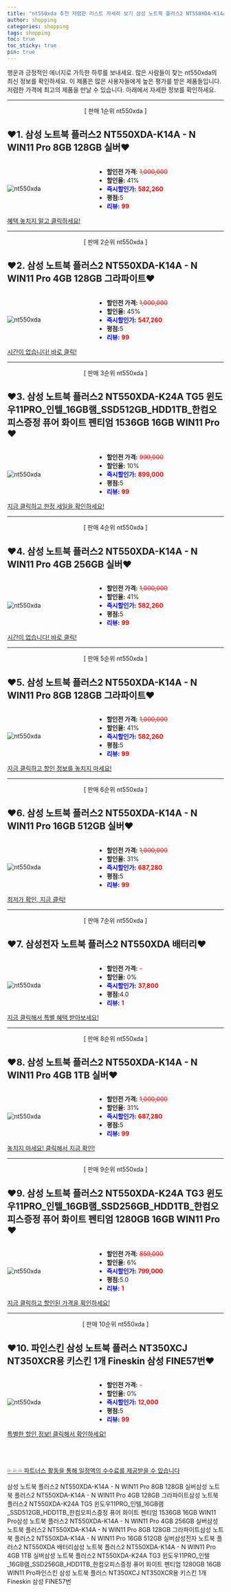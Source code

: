 ```yaml
---
title: "nt550xda 추천 저렴한 리스트 자세히 보기 삼성 노트북 플러스2 NT550XDA-K14A -"
author: shopping
categories: shopping
tags: shopping
toc: true
toc_sticky: true
pin: true
---
```

행운과 긍정적인 에너지로 가득한 하루를 보내세요. 많은 사람들이 찾는 nt550xda의 최신 정보를 확인하세요. 이 제품은 많은 사용자들에게 높은 평가를 받은 제품들입니다. 저렴한 가격에 최고의 제품을 만날 수 있습니다. 아래에서 자세한 정보를 확인하세요.

---
<p class="toplist" style="margin: 0 auto; display: block; width: fit-content;">[ 판매 1순위 nt550xda ]</p>

<h2><strong>❤️1. 삼성 노트북 플러스2 NT550XDA-K14A - N WIN11 Pro 8GB 128GB 실버❤️</strong></h2>

<div style="display: flex; align-items: center;">
    <div style="flex: 0.4;">
        <img src="https://thumbnail9.coupangcdn.com/thumbnails/remote/230x230ex/image/vendor_inventory/eef1/aa33c84fabc78d120c2f446de5ccf1580cd597d7d70cdad7ff5487a47fac.jpg" alt="nt550xda" style="max-width: 100%;">
    </div>
    <div style="flex: 0.6; margin-left: 10px;">
        <ul>
            <li><strong>할인전 가격:</strong> <del style="color: red;">1,000,000</del></li>
            <li><strong>할인율:</strong> 41%</li>
            <li><span style='color:blue'><strong>즉시할인가:</strong></span> <span style='color:red'><strong>582,260</strong></span></li>
            <li><strong>평점:</strong>5</li>
            <li><span style='color:blue'><strong>리뷰:</strong></span> <span style='color:red'><strong>99</strong></span></li>
        </ul>
    </div>
</div>
<div class="center">
    <a href="https://William4Davisa.github.io?lptag=AF9450613&subid=githubio&pageKey=8054407941&traceid=V0-153&itemId=22601554960&vendorItemId=89643198678" class="myButton">
        혜택 놓치지 말고 클릭하세요!
    </a>
</div>


---
<p class="toplist" style="margin: 0 auto; display: block; width: fit-content;">[ 판매 2순위 nt550xda ]</p>

<h2><strong>❤️2. 삼성 노트북 플러스2 NT550XDA-K14A - N WIN11 Pro 4GB 128GB 그라파이트❤️</strong></h2>

<div style="display: flex; align-items: center;">
    <div style="flex: 0.4;">
        <img src="https://thumbnail9.coupangcdn.com/thumbnails/remote/230x230ex/image/vendor_inventory/eef1/aa33c84fabc78d120c2f446de5ccf1580cd597d7d70cdad7ff5487a47fac.jpg" alt="nt550xda" style="max-width: 100%;">
    </div>
    <div style="flex: 0.6; margin-left: 10px;">
        <ul>
            <li><strong>할인전 가격:</strong> <del style="color: red;">1,000,000</del></li>
            <li><strong>할인율:</strong> 45%</li>
            <li><span style='color:blue'><strong>즉시할인가:</strong></span> <span style='color:red'><strong>547,260</strong></span></li>
            <li><strong>평점:</strong>5</li>
            <li><span style='color:blue'><strong>리뷰:</strong></span> <span style='color:red'><strong>99</strong></span></li>
        </ul>
    </div>
</div>
<div class="center">
    <a href="https://William4Davisa.github.io?lptag=AF9450613&subid=githubio&pageKey=8054407941&traceid=V0-153&itemId=22601555031&vendorItemId=89643198854" class="myButton">
        시간이 없습니다! 바로 클릭!
    </a>
</div>


---
<p class="toplist" style="margin: 0 auto; display: block; width: fit-content;">[ 판매 3순위 nt550xda ]</p>

<h2><strong>❤️3. 삼성 노트북 플러스2 NT550XDA-K24A TG5 윈도우11PRO_인텔_16GB램_SSD512GB_HDD1TB_한컴오피스증정 퓨어 화이트 펜티엄 1536GB 16GB WIN11 Pro❤️</strong></h2>

<div style="display: flex; align-items: center;">
    <div style="flex: 0.4;">
        <img src="https://thumbnail6.coupangcdn.com/thumbnails/remote/230x230ex/image/vendor_inventory/d963/c993e9a0ef79a0c2d45d70e6ab827d4425e36e6920a03bd12d831db0746f.jpg" alt="nt550xda" style="max-width: 100%;">
    </div>
    <div style="flex: 0.6; margin-left: 10px;">
        <ul>
            <li><strong>할인전 가격:</strong> <del style="color: red;">999,000</del></li>
            <li><strong>할인율:</strong> 10%</li>
            <li><span style='color:blue'><strong>즉시할인가:</strong></span> <span style='color:red'><strong>899,000</strong></span></li>
            <li><strong>평점:</strong>5</li>
            <li><span style='color:blue'><strong>리뷰:</strong></span> <span style='color:red'><strong>99</strong></span></li>
        </ul>
    </div>
</div>
<div class="center">
    <a href="https://William4Davisa.github.io?lptag=AF9450613&subid=githubio&pageKey=7744652181&traceid=V0-153&itemId=20845120117&vendorItemId=84531972837" class="myButton">
        지금 클릭하고 한정 세일을 확인하세요!
    </a>
</div>


---
<p class="toplist" style="margin: 0 auto; display: block; width: fit-content;">[ 판매 4순위 nt550xda ]</p>

<h2><strong>❤️4. 삼성 노트북 플러스2 NT550XDA-K14A - N WIN11 Pro 4GB 256GB 실버❤️</strong></h2>

<div style="display: flex; align-items: center;">
    <div style="flex: 0.4;">
        <img src="https://thumbnail9.coupangcdn.com/thumbnails/remote/230x230ex/image/vendor_inventory/eef1/aa33c84fabc78d120c2f446de5ccf1580cd597d7d70cdad7ff5487a47fac.jpg" alt="nt550xda" style="max-width: 100%;">
    </div>
    <div style="flex: 0.6; margin-left: 10px;">
        <ul>
            <li><strong>할인전 가격:</strong> <del style="color: red;">1,000,000</del></li>
            <li><strong>할인율:</strong> 41%</li>
            <li><span style='color:blue'><strong>즉시할인가:</strong></span> <span style='color:red'><strong>582,260</strong></span></li>
            <li><strong>평점:</strong>5</li>
            <li><span style='color:blue'><strong>리뷰:</strong></span> <span style='color:red'><strong>99</strong></span></li>
        </ul>
    </div>
</div>
<div class="center">
    <a href="https://William4Davisa.github.io?lptag=AF9450613&subid=githubio&pageKey=8054407941&traceid=V0-153&itemId=22601554951&vendorItemId=89643198639" class="myButton">
        시간이 없습니다! 바로 클릭!
    </a>
</div>


---
<p class="toplist" style="margin: 0 auto; display: block; width: fit-content;">[ 판매 5순위 nt550xda ]</p>

<h2><strong>❤️5. 삼성 노트북 플러스2 NT550XDA-K14A - N WIN11 Pro 8GB 128GB 그라파이트❤️</strong></h2>

<div style="display: flex; align-items: center;">
    <div style="flex: 0.4;">
        <img src="https://thumbnail9.coupangcdn.com/thumbnails/remote/230x230ex/image/vendor_inventory/eef1/aa33c84fabc78d120c2f446de5ccf1580cd597d7d70cdad7ff5487a47fac.jpg" alt="nt550xda" style="max-width: 100%;">
    </div>
    <div style="flex: 0.6; margin-left: 10px;">
        <ul>
            <li><strong>할인전 가격:</strong> <del style="color: red;">1,000,000</del></li>
            <li><strong>할인율:</strong> 41%</li>
            <li><span style='color:blue'><strong>즉시할인가:</strong></span> <span style='color:red'><strong>582,260</strong></span></li>
            <li><strong>평점:</strong>5</li>
            <li><span style='color:blue'><strong>리뷰:</strong></span> <span style='color:red'><strong>99</strong></span></li>
        </ul>
    </div>
</div>
<div class="center">
    <a href="https://William4Davisa.github.io?lptag=AF9450613&subid=githubio&pageKey=8054407941&traceid=V0-153&itemId=22601554990&vendorItemId=89643198751" class="myButton">
        지금 클릭하고 할인 정보를 놓치지 마세요!
    </a>
</div>


---
<p class="toplist" style="margin: 0 auto; display: block; width: fit-content;">[ 판매 6순위 nt550xda ]</p>

<h2><strong>❤️6. 삼성 노트북 플러스2 NT550XDA-K14A - N WIN11 Pro 16GB 512GB 실버❤️</strong></h2>

<div style="display: flex; align-items: center;">
    <div style="flex: 0.4;">
        <img src="https://thumbnail9.coupangcdn.com/thumbnails/remote/230x230ex/image/vendor_inventory/eef1/aa33c84fabc78d120c2f446de5ccf1580cd597d7d70cdad7ff5487a47fac.jpg" alt="nt550xda" style="max-width: 100%;">
    </div>
    <div style="flex: 0.6; margin-left: 10px;">
        <ul>
            <li><strong>할인전 가격:</strong> <del style="color: red;">1,000,000</del></li>
            <li><strong>할인율:</strong> 31%</li>
            <li><span style='color:blue'><strong>즉시할인가:</strong></span> <span style='color:red'><strong>687,280</strong></span></li>
            <li><strong>평점:</strong>5</li>
            <li><span style='color:blue'><strong>리뷰:</strong></span> <span style='color:red'><strong>99</strong></span></li>
        </ul>
    </div>
</div>
<div class="center">
    <a href="https://William4Davisa.github.io?lptag=AF9450613&subid=githubio&pageKey=8054407941&traceid=V0-153&itemId=22601554970&vendorItemId=89643198702" class="myButton">
        최저가 확인, 지금 클릭!
    </a>
</div>


---
<p class="toplist" style="margin: 0 auto; display: block; width: fit-content;">[ 판매 7순위 nt550xda ]</p>

<h2><strong>❤️7. 삼성전자 노트북 플러스2 NT550XDA 배터리❤️</strong></h2>

<div style="display: flex; align-items: center;">
    <div style="flex: 0.4;">
        <img src="https://thumbnail7.coupangcdn.com/thumbnails/remote/230x230ex/image/vendor_inventory/0514/f58412df2bbda32bd55857bf3355227bf0bb904b82bc21b9a9a3c3381752.png" alt="nt550xda" style="max-width: 100%;">
    </div>
    <div style="flex: 0.6; margin-left: 10px;">
        <ul>
            <li><strong>할인전 가격:</strong> <del style="color: red;">-</del></li>
            <li><strong>할인율:</strong> 0%</li>
            <li><span style='color:blue'><strong>즉시할인가:</strong></span> <span style='color:red'><strong>37,800</strong></span></li>
            <li><strong>평점:</strong>4.0</li>
            <li><span style='color:blue'><strong>리뷰:</strong></span> <span style='color:red'><strong>1</strong></span></li>
        </ul>
    </div>
</div>
<div class="center">
    <a href="https://William4Davisa.github.io?lptag=AF9450613&subid=githubio&pageKey=7637389373&traceid=V0-153&itemId=20283561349&vendorItemId=87370021603" class="myButton">
        지금 클릭해서 특별 혜택 받아보세요!
    </a>
</div>


---
<p class="toplist" style="margin: 0 auto; display: block; width: fit-content;">[ 판매 8순위 nt550xda ]</p>

<h2><strong>❤️8. 삼성 노트북 플러스2 NT550XDA-K14A - N WIN11 Pro 4GB 1TB 실버❤️</strong></h2>

<div style="display: flex; align-items: center;">
    <div style="flex: 0.4;">
        <img src="https://thumbnail9.coupangcdn.com/thumbnails/remote/230x230ex/image/vendor_inventory/eef1/aa33c84fabc78d120c2f446de5ccf1580cd597d7d70cdad7ff5487a47fac.jpg" alt="nt550xda" style="max-width: 100%;">
    </div>
    <div style="flex: 0.6; margin-left: 10px;">
        <ul>
            <li><strong>할인전 가격:</strong> <del style="color: red;">1,000,000</del></li>
            <li><strong>할인율:</strong> 31%</li>
            <li><span style='color:blue'><strong>즉시할인가:</strong></span> <span style='color:red'><strong>687,280</strong></span></li>
            <li><strong>평점:</strong>5</li>
            <li><span style='color:blue'><strong>리뷰:</strong></span> <span style='color:red'><strong>99</strong></span></li>
        </ul>
    </div>
</div>
<div class="center">
    <a href="https://William4Davisa.github.io?lptag=AF9450613&subid=githubio&pageKey=8054407941&traceid=V0-153&itemId=22601555022&vendorItemId=89643198836" class="myButton">
        놓치지 마세요! 클릭해서 지금 확인!
    </a>
</div>


---
<p class="toplist" style="margin: 0 auto; display: block; width: fit-content;">[ 판매 9순위 nt550xda ]</p>

<h2><strong>❤️9. 삼성 노트북 플러스2 NT550XDA-K24A TG3 윈도우11PRO_인텔_16GB램_SSD256GB_HDD1TB_한컴오피스증정 퓨어 화이트 펜티엄 1280GB 16GB WIN11 Pro❤️</strong></h2>

<div style="display: flex; align-items: center;">
    <div style="flex: 0.4;">
        <img src="https://thumbnail8.coupangcdn.com/thumbnails/remote/230x230ex/image/vendor_inventory/bbbf/f33eb33d5ffa1aedc297a806db5e6ebf53b67c2a7f1c96ba7909bcc85429.jpg" alt="nt550xda" style="max-width: 100%;">
    </div>
    <div style="flex: 0.6; margin-left: 10px;">
        <ul>
            <li><strong>할인전 가격:</strong> <del style="color: red;">859,000</del></li>
            <li><strong>할인율:</strong> 6%</li>
            <li><span style='color:blue'><strong>즉시할인가:</strong></span> <span style='color:red'><strong>799,000</strong></span></li>
            <li><strong>평점:</strong>5.0</li>
            <li><span style='color:blue'><strong>리뷰:</strong></span> <span style='color:red'><strong>1</strong></span></li>
        </ul>
    </div>
</div>
<div class="center">
    <a href="https://William4Davisa.github.io?lptag=AF9450613&subid=githubio&pageKey=7744650422&traceid=V0-153&itemId=20845111121&vendorItemId=84531949572" class="myButton">
        지금 클릭하고 할인된 가격을 확인하세요!
    </a>
</div>


---
<p class="toplist" style="margin: 0 auto; display: block; width: fit-content;">[ 판매 10순위 nt550xda ]</p>

<h2><strong>❤️10. 파인스킨 삼성 노트북 플러스 NT350XCJ NT350XCR용 키스킨 1개 Fineskin 삼성 FINE57번❤️</strong></h2>

<div style="display: flex; align-items: center;">
    <div style="flex: 0.4;">
        <img src="https://thumbnail9.coupangcdn.com/thumbnails/remote/230x230ex/image/vendor_inventory/cc27/36bbe1891c47d44a860fb85ce2c081f1396f4964c601218a99fcefecaa3b.jpg" alt="nt550xda" style="max-width: 100%;">
    </div>
    <div style="flex: 0.6; margin-left: 10px;">
        <ul>
            <li><strong>할인전 가격:</strong> <del style="color: red;">-</del></li>
            <li><strong>할인율:</strong> 0%</li>
            <li><span style='color:blue'><strong>즉시할인가:</strong></span> <span style='color:red'><strong>12,000</strong></span></li>
            <li><strong>평점:</strong>5</li>
            <li><span style='color:blue'><strong>리뷰:</strong></span> <span style='color:red'><strong>99</strong></span></li>
        </ul>
    </div>
</div>
<div class="center">
    <a href="https://William4Davisa.github.io?lptag=AF9450613&subid=githubio&pageKey=6373073226&traceid=V0-153&itemId=13507580131&vendorItemId=80761663679" class="myButton">
        특별한 할인 정보! 클릭해서 확인하세요!
    </a>
</div>

<br><br><br>[💦 💦 💦 파트너스 활동을 통해 일정액의 수수료를 제공받을 수 있습니다](https://link.coupang.com/a/bcpT2c)<br><br>삼성 노트북 플러스2 NT550XDA-K14A - N WIN11 Pro 8GB 128GB 실버삼성 노트북 플러스2 NT550XDA-K14A - N WIN11 Pro 4GB 128GB 그라파이트삼성 노트북 플러스2 NT550XDA-K24A TG5 윈도우11PRO_인텔_16GB램_SSD512GB_HDD1TB_한컴오피스증정 퓨어 화이트 펜티엄 1536GB 16GB WIN11 Pro삼성 노트북 플러스2 NT550XDA-K14A - N WIN11 Pro 4GB 256GB 실버삼성 노트북 플러스2 NT550XDA-K14A - N WIN11 Pro 8GB 128GB 그라파이트삼성 노트북 플러스2 NT550XDA-K14A - N WIN11 Pro 16GB 512GB 실버삼성전자 노트북 플러스2 NT550XDA 배터리삼성 노트북 플러스2 NT550XDA-K14A - N WIN11 Pro 4GB 1TB 실버삼성 노트북 플러스2 NT550XDA-K24A TG3 윈도우11PRO_인텔_16GB램_SSD256GB_HDD1TB_한컴오피스증정 퓨어 화이트 펜티엄 1280GB 16GB WIN11 Pro파인스킨 삼성 노트북 플러스 NT350XCJ NT350XCR용 키스킨 1개 Fineskin 삼성 FINE57번
